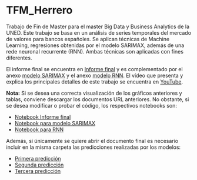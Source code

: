 # TFM_Herrero
Trabajo de Fin de Master para el master Big Data y Business Analytics de la UNED. Este trabajo se basa en un análisis de series temporales del mercado de valores para bancos españoles. Se aplican técnicas de Machine Learning, regresiones obtenidas por el modelo SARIMAX, además de una rede neuronal recurrente (RNN). Ambas técnicas son aplicadas con fines diferentes.

El informe final se encuentra en [Informe final](https://github.com/Marioherreroglez/TFM_Herrero/blob/main/TFM_Herrero.html) y es complementado por el anexo [modelo SARIMAX](https://github.com/Marioherreroglez/TFM_Herrero/blob/main/Prediccion_SARIMAX.html) y el anexo [modelo RNN](https://github.com/Marioherreroglez/TFM_Herrero/blob/main/Prediccion_RNN.html). El vídeo que presenta y explica los principales detalles de este trabajo se encuentra en [YouTube](https://youtu.be/tEm7qtctN0s).

**Nota:** Si se desea una correcta visualización de los gráficos anteriores y tablas, conviene descargar los documentos URL anteriores. No obstante, si se desea modificar o probar el código, los respectivos notebooks son:
* [Notebook Informe final](https://github.com/Marioherreroglez/TFM_Herrero/blob/main/TFM_Herrero.ipynb)
* [Notebook para modelo SARIMAX](https://github.com/Marioherreroglez/TFM_Herrero/blob/main/Prediccion_SARIMAX.ipynb)
* [Notebook para RNN](https://github.com/Marioherreroglez/TFM_Herrero/blob/main/Prediccion_RNN.ipynb)

Además, si únicamente se quiere abrir el documento final es necesario incluir en la misma carpeta las predicciones realizadas por los modelos:
- [Primera predicción](https://github.com/Marioherreroglez/TFM_Herrero/blob/main/prediccion1.csv)
- [Segunda predicción](https://github.com/Marioherreroglez/TFM_Herrero/blob/main/prediccion2.csv)
- [Tercera predicción](https://github.com/Marioherreroglez/TFM_Herrero/blob/main/prediccion3.csv)
